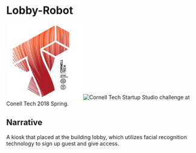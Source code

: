 # Lobby-Robot
![Cornell Tech](images/CT_logo1.png)
![Cornell Tech](lobbyrobotlogo.jepg)
Startup Studio challenge at Conell Tech 2018 Spring.

## Narrative 
A kiosk that placed at the building lobby, which utilizes facial recognition technology to sign up guest and give access.
